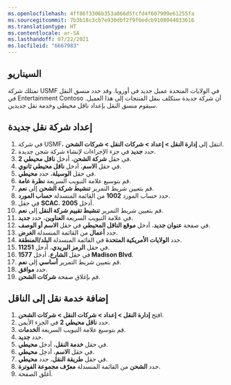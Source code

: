 ```yaml
---
ms.openlocfilehash: 4ff86f3306b353a066d5fcfd4f607909e61255fa
ms.sourcegitcommit: 7b3b18c3cb7e930dbf2f9f6edcb9108044033616
ms.translationtype: HT
ms.contentlocale: ar-SA
ms.lasthandoff: 07/22/2021
ms.locfileid: "6667983"
---
```

## <a name="scenario"></a>السيناريو
تمتلك شركة USMF في الولايات المتحدة عميل جديد في أوروبا. وقد حدد منسق النقل في Entertainment Contoso أن شركة جديدة ستكلف بنقل المنتجات إلى هذا العميل. سيقوم منسق النقل بإعداد ناقل محيطي وخدمة نقل جديدين.

## <a name="set-up-a-new-carrier"></a>إعداد شركة نقل جديدة 

1.  في شركة USMF، انتقل إلى **إدارة النقل > إعداد > شركات النقل > شركات الشحن**.
2.  حدد **جديد** في جزء الإجراءات لإنشاء شركة شحن جديدة.
3.  في حقل **شركة الشحن**، أدخل **ناقل محيطي 2**.
4.  في حقل **الاسم**، أدخل **ناقل محيطي ثانوي**.
5.  في حقل **الوسيلة**، حدد **محيطي**.
6.  قم بتوسيع علامة التبويب السريعة **نظرة عامة**.  
7.  قم بتعيين شريط التمرير **تنشيط شركة الشحن** إلى **نعم**.
8.  حدد حساب المورد **1002** من القائمة المنسدلة **حساب المورد**.
9.  في حقل **SCAC**، أدخل **2005**.
10. قم بتعيين شريط التمرير **تنشيط تقييم شركة النقل** إلى **نعم**.
11. في علامة التبويب السريعة **العناوين**، حدد **جديد**.
12. في صفحة **عنوان جديد**، أدخل **موقع الناقل المحيطي** في حقل **الاسم أو الوصف**.
13. حدد **أعمال‬** من القائمة المنسدلة **الغرض**.
14. حدد **الولايات الأمريكية المتحدة** في القائمة المنسدلة **البلد/المنطقة**.
15. في حقل **الرمز البريدي**، أدخل **11251**.
16. في حقل **الشارع**، أدخل **1577 Madison Blvd**.
17. قم بتعيين شريط التمرير **أساسي‬** إلى **نعم**.
18. حدد **موافق**.
19. قم بإغلاق صفحة **شركات الشحن**.

## <a name="add-a-carrier-service-to-the-carrier"></a>إضافة خدمة نقل إلى الناقل

1.  افتح **إدارة النقل > إعداد > شركات النقل > شركات الشحن**.
2.  حدد **ناقل محيطي 2** في الجزء الأيمن.
3.  قم بتوسيع علامة التبويب السريعة **الخدمات**.
4.  حدد **جديد**.
5.  في حقل **خدمة النقل**، أدخل **محيطي**.
6.  في حقل **الاسم**، أدخِل **محيطي**.
7.  في حقل **طريقة النقل**، حدد **محيطي**.
8.  حدد **الشحن** من القائمة المنسدلة **معرّف مجموعة الفوترة**.
9.  أغلق الصفحة.
